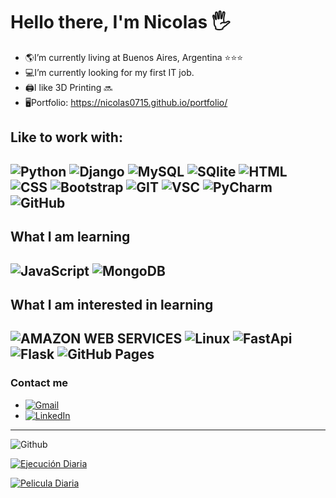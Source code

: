 # Hello there, I'm Nicolas  :raised_hand_with_fingers_splayed:

* :earth_americas:I’m currently living at Buenos Aires, Argentina  ⭐⭐⭐
* :computer:I’m currently looking for my first IT job.
* :printer:I like 3D Printing :soon:
* :desktop_computer:Portfolio: https://nicolas0715.github.io/portfolio/

## Like to work with:  

![Python](https://img.shields.io/badge/Python-FFD43B?style=for-the-badge&logo=python&logoColor=blue)
![Django](https://img.shields.io/badge/Django-092E20?style=for-the-badge&logo=django&logoColor=green)
![MySQL](https://img.shields.io/badge/MySQL-005C84?style=for-the-badge&logo=mysql&logoColor=white)
![SQlite](https://img.shields.io/badge/SQLite-07405E?style=for-the-badge&logo=sqlite&logoColor=white)
![HTML](https://img.shields.io/badge/HTML5-E34F26?style=for-the-badge&logo=html5&logoColor=white)
![CSS](https://img.shields.io/badge/CSS3-1572B6?style=for-the-badge&logo=css3&logoColor=white)
![Bootstrap](https://img.shields.io/badge/Bootstrap-563D7C?style=for-the-badge&logo=bootstrap&logoColor=white)
![GIT](https://img.shields.io/badge/GIT-E44C30?style=for-the-badge&logo=git&logoColor=white)
![VSC](https://img.shields.io/badge/Visual_Studio_Code-0078D4?style=for-the-badge&logo=visual%20studio%20code&logoColor=white)
![PyCharm](https://img.shields.io/badge/PyCharm-000000.svg?&style=for-the-badge&logo=PyCharm&logoColor=white)
![GitHub](https://img.shields.io/badge/GitHub-100000?style=for-the-badge&logo=github&logoColor=white)
---
## What I am learning  

![JavaScript](https://img.shields.io/badge/JavaScript-323330?style=for-the-badge&logo=javascript&logoColor=F7DF1E)
![MongoDB](https://img.shields.io/badge/MongoDB-4EA94B?style=for-the-badge&logo=mongodb&logoColor=white)
---
## What I am interested in learning  

![AMAZON WEB SERVICES](https://img.shields.io/badge/Amazon_AWS-FF9900?style=for-the-badge&logo=amazonaws&logoColor=white)
![Linux](https://img.shields.io/badge/Linux-FCC624?style=for-the-badge&logo=linux&logoColor=black)
![FastApi](https://img.shields.io/badge/fastapi-109989?style=for-the-badge&logo=FASTAPI&logoColor=white)
![Flask](https://img.shields.io/badge/Flask-000000?style=for-the-badge&logo=flask&logoColor=white)
![GitHub Pages](https://img.shields.io/badge/GitHub%20Pages-222222?style=for-the-badge&logo=GitHub%20Pages&logoColor=white)
---
### Contact me  

* [![Gmail](https://img.shields.io/badge/Gmail-D14836?style=for-the-badge&logo=gmail&logoColor=white)](oteronicolas3@gmail.com)
* [![LinkedIn](https://img.shields.io/badge/LinkedIn-0077B5?style=for-the-badge&logo=linkedin&logoColor=white)](https://www.linkedin.com/in/nicolas-otero-2907b5149/)
---

![Github](https://img.shields.io/badge/-Github-181717?style=for-the-badge&logo=Github&logoColor=white)

[![Ejecución Diaria](https://github.com/nicolas0715/WebScrapping1/actions/workflows/main.yml/badge.svg)](https://github.com/nicolas0715/WebScrapping1/actions/workflows/main.yml)

[![Pelicula Diaria](https://github.com/nicolas0715/Peliculas/actions/workflows/main.yml/badge.svg)](https://github.com/nicolas0715/Peliculas/actions/workflows/main.yml)

